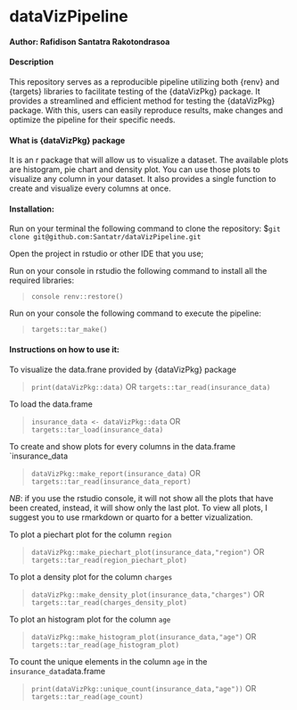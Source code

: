 # dataVizPipeline

#### Author: Rafidison Santatra Rakotondrasoa

#### Description

This repository serves as a reproducible pipeline utilizing both {renv} and {targets} libraries to facilitate testing of the {dataVizPkg} package.
It provides a streamlined and efficient method for testing the {dataVizPkg} package.
With this, users can easily reproduce results, make changes and optimize the pipeline for their specific needs.

#### What is {dataVizPkg} package

It is an r package that will allow us to visualize a dataset. The available plots are histogram, pie chart and density plot. You can use those plots to visualize 
any column in your dataset. It also provides a single function to create and visualize every columns at once.

#### Installation:

Run on your terminal the following command to clone the repository:
$`git clone git@github.com:Santatr/dataVizPipeline.git`

Open the project in rstudio or other IDE that you use;

Run on your console in rstudio the following command to install all the required libraries:
>`console renv::restore()`

Run on your console the following command to execute the pipeline:
>`targets::tar_make()`

#### Instructions on how to use it:

To visualize the data.frane provided by {dataVizPkg} package
>`print(dataVizPkg::data)`
OR
>`targets::tar_read(insurance_data)`

To load the data.frame  
>`insurance_data <- dataVizPkg::data`
OR
>`targets::tar_load(insurance_data)`

To create and show plots for every columns in the data.frame `insurance_data
>`dataVizPkg::make_report(insurance_data)`
OR
>`targets::tar_read(insurance_data_report)`

*NB*: if you use the rstudio console, it will not show all the plots that have been created, instead, it will show only the last plot. To view all plots, I suggest you to use rmarkdown or quarto for a better vizualization.

To plot a piechart plot for the column `region`
>`dataVizPkg::make_piechart_plot(insurance_data,"region")`
OR
>`targets::tar_read(region_piechart_plot)`

To plot a density plot for the column `charges`
>`dataVizPkg::make_density_plot(insurance_data,"charges")`
OR
>`targets::tar_read(charges_density_plot)`

To plot an histogram plot for the column `age`
>`dataVizPkg::make_histogram_plot(insurance_data,"age")`
OR
>`targets::tar_read(age_histogram_plot)`


To count the unique elements in the column `age` in the `insurance_data`data.frame
>`print(dataVizPkg::unique_count(insurance_data,"age"))`
OR
>`targets::tar_read(age_count)`
